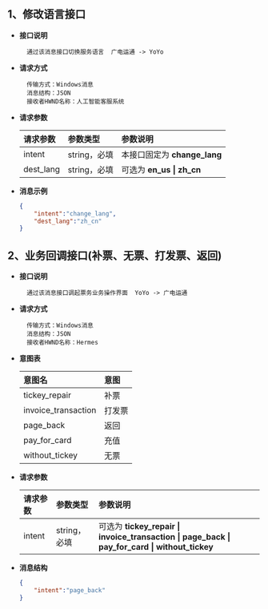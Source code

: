 ## 1、修改语言接口
- **接口说明**
    > 
        通过该消息接口切换服务语言  广电运通 -> YoYo
- **请求方式**
    >
        传输方式：Windows消息
        消息结构：JSON
        接收者HWND名称：人工智能客服系统

- **请求参数**
    >
    | 请求参数      |     参数类型 |   参数说明   |
    | :-------- | :--------| :------ |
    | intent|  string，必填|  本接口固定为 **change_lang**|
    | dest_lang|   string，必填|  可选为 **en_us \| zh_cn**|

- **消息示例**
    >
    ```json
    {
        "intent":"change_lang",
        "dest_lang":"zh_cn"
    }
    ```

## 2、业务回调接口(补票、无票、打发票、返回)
- **接口说明**
    > 
        通过该消息接口调起票务业务操作界面  YoYo -> 广电运通

- **请求方式**
    >
        传输方式：Windows消息
        消息结构：JSON
        接收者HWND名称：Hermes

- **意图表**
    >
    |意图名|意图|
    | :-------- | :--------|
    |tickey_repair|补票|
    |invoice_transaction|打发票|
    |page_back|返回|
    |pay_for_card|充值|
    |without_tickey|无票|
- **请求参数**
    >
    | 请求参数      |     参数类型 |   参数说明   |
    | :-------- | :--------| :------ |
    | intent|  string，必填|  可选为 **tickey_repair \| invoice_transaction \| page_back \| pay_for_card \| without_tickey**|

- **消息结构**
    >
    ```json
    {
        "intent":"page_back"
    }
    ```
